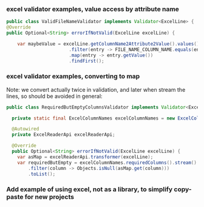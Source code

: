 ### excel validator examples, value access by attribute name
```java
public class ValidFileNameValidator implements Validator<ExcelLine> {
@Override
public Optional<String> errorIfNotValid(ExcelLine excelLine) {

    var maybeValue = excelLine.getColumnName2Attribute2Value().values().stream()
                       .filter(entry -> FILE_NAME_COLUMN_NAME.equals(entry.getKey()))
                       .map(entry -> entry.getValue())
                       .findFirst();
```

### excel validator examples, converting to map

Note: we convert actually twice in validation, and later when stream the lines, so should be avoided in general:

```java
public class RequiredButEmptyColumnsValidator implements Validator<ExcelLine> {

  private static final ExcelColumnNames excelColumnNames = new ExcelColumnNames(){};

  @Autowired
  private ExcelReaderApi excelReaderApi;

  @Override
  public Optional<String> errorIfNotValid(ExcelLine excelLine) {
    var asMap = excelReaderApi.transformer(excelLine);
    var requiredButEmpty = excelColumnNames.requiredColumns().stream()
        .filter(column -> Objects.isNull(asMap.get(column)))
        .toList();
```

### Add example of using excel, not as a library, to simplify copy-paste for new projects